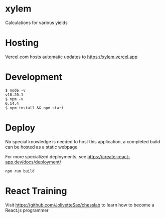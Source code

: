# xylem

Calculations for various yields

# Hosting

Vercel.com hosts automatic updates to https://xylem.vercel.app

# Development
```
$ node -v
v10.20.1
$ npm -v
6.14.4
$ npm install && npm start
```

# Deploy

No special knowledge is needed to host this application, a completed build can be hosted as a static webpage. 

For more specialized deployments, see https://create-react-app.dev/docs/deployment/

```
npm run build
```

# React Training

Visit https://github.com/JolivetteSax/chesslab to learn how to become a React.js programmer
